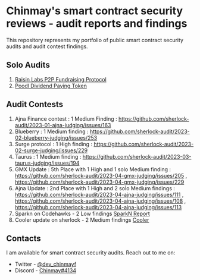 # Chinmay's smart contract security reviews - audit reports and findings

This repository represents my portfolio of public smart contract security audits and audit contest findings.

## Solo Audits

1. [Raisin Labs P2P Fundraising Protocol](https://github.com/chinmay-farkya/Audits/blob/main/solo/Raisin-p2p-fundraising.pdf)
2. [Poodl Dividend Paying Token](https://github.com/chinmay-farkya/Audits/blob/main/solo/poodltech-dividend-paying-token.md)

## Audit Contests
1. Ajna Finance contest : 1 Medium Finding : https://github.com/sherlock-audit/2023-01-ajna-judging/issues/163
2. Blueberry : 1 Medium finding : https://github.com/sherlock-audit/2023-02-blueberry-judging/issues/253
3. Surge protocol : 1 High finding : https://github.com/sherlock-audit/2023-02-surge-judging/issues/229
4. Taurus : 1 Medium finding : https://github.com/sherlock-audit/2023-03-taurus-judging/issues/194
5. GMX Update : 5th Place with 1 High and 1 solo Medium finding : https://github.com/sherlock-audit/2023-04-gmx-judging/issues/205 , https://github.com/sherlock-audit/2023-04-gmx-judging/issues/229
6. Ajna Update : 2nd Place with 1 High and 2 solo Medium findings : https://github.com/sherlock-audit/2023-04-ajna-judging/issues/111 , https://github.com/sherlock-audit/2023-04-ajna-judging/issues/108 , https://github.com/sherlock-audit/2023-04-ajna-judging/issues/113
7. Sparkn on Codehawks - 2 Low findings [SparkN Report](https://www.codehawks.com/report/cllcnja1h0001lc08z7w0orxx)
8. Cooler update on sherlock - 2 Medium findings [Cooler](https://audits.sherlock.xyz/contests/107/report)

## Contacts

I am available for smart contract security audits. Reach out to me on:

- Twitter - [@dev_chinmayf](https://twitter.com/dev_chinmayf)
- Discord - [Chinmay#4134](https://discordapp.com/users/732959289139789875)
